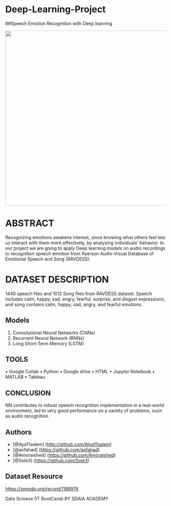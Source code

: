 # Deep-Learning-Project


##Speech Emotion Recognition with Deep learning 

<p align="center" width="100%">
<img
 src="https://www.einfochips.com/blog/wp-content/uploads/2019/01/5-deep-learing-trends-that-will-rule-2019-featured.jpg" width="550" length="100" style="display: block; margin: 0 auto"/>
</p>





# ABSTRACT
Recognizing emotions awakens interest, since knowing what others feel lets us interact with them more effectively, by analyzing individuals’ behavior.
In our project we are going to apply Deep learning models on audio recordings to recognition speech emotion from Ryerson Audio-Visual Database of Emotional Speech and Song (RAVDESS). 

# DATASET DESCRIPTION 
1440 speech files and 1012 Song files from RAVDESS dataset. Speech includes calm, happy, sad, angry, fearful, surprise, and disgust expressions, and song contains calm, happy, sad, angry, and fearful emotions.


## Models
1. Convolutional Neural Networks (CNNs)
2. Recurrent Neural Network (RNNs)
3. Long Short-Term Memory (LSTM)

## TOOLS
•	Google Collab
•	Python
•	Google drive 
•	HTML
•	Jupyter Notebook
•	MATLAB
•	Tableau

## CONCLUSION
NN contributes to robust speech recognition implementation in a real-world environment, led to very good performance on a variety of problems, such as audio recognition.

## Authors 
- [@Aya11salem] (http://github.com/Alya11salem)
- [@aofahad] (https://github.com/aofahad)
- [@Amoraished] (https://github.com/Amoraished)
- [@Sole3] (https://github.com/Sole3)

## Dataset Resource
 https://zenodo.org/record/1188976
 
 Data Scinece 5T BootCamb BY SDAIA ACADEMY

